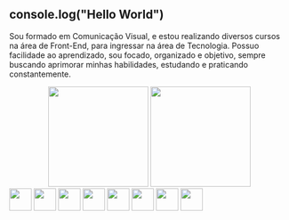 ## console.log("Hello World")

Sou formado em Comunicação Visual, e estou realizando diversos cursos na área de Front-End, para ingressar na área de Tecnologia. 
Possuo facilidade ao aprendizado, sou focado, organizado e objetivo, sempre buscando aprimorar minhas habilidades, estudando e praticando constantemente.
<br>

<div align="center">
  <img height="180em" src="https://github-readme-stats.vercel.app/api?username=GustavoCMonteiro&show_icons=true&theme=dark"/>
  <img height="180em" src="https://github-readme-stats.vercel.app/api/top-langs/?username=GustavoCMonteiro&layout=compact"/>
</div>

<div>
  <img height="40em" src="https://img.shields.io/badge/HTML5-E34F26?style=for-the-badge&logo=html5&logoColor=white"/>
  <img height="40em" src="https://img.shields.io/badge/CSS3-1572B6?style=for-the-badge&logo=css3&logoColor=white"/>
  <img height="40m" src="https://img.shields.io/badge/JavaScript-323330?style=for-the-badge&logo=javascript&logoColor=F7DF1E"/>
  <img height="40em" src="https://img.shields.io/badge/React-20232A?style=for-the-badge&logo=react&logoColor=61DAFB"/>
  <img height="40m" src="https://img.shields.io/badge/Bootstrap-563D7C?style=for-the-badge&logo=bootstrap&logoColor=white"/>
  <img height="40m" src="https://img.shields.io/badge/Sass-CC6699?style=for-the-badge&logo=sass&logoColor=white"/>
  <img height="40m" src="https://img.shields.io/badge/Figma-F24E1E?style=for-the-badge&logo=figma&logoColor=white"/>
  <img height="40m" src="https://img.shields.io/badge/Adobe%20Photoshop-31A8FF?style=for-the-badge&logo=Adobe%20Photoshop&logoColor=black"/>
</div>
